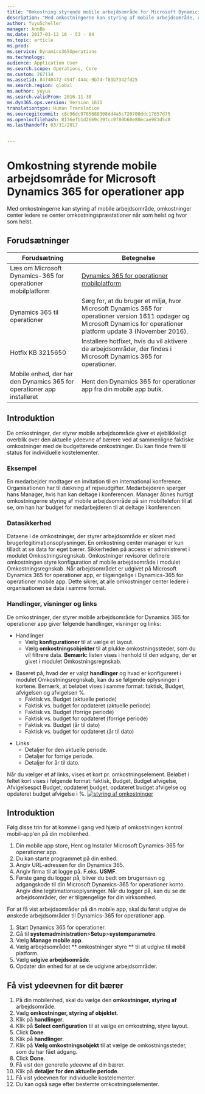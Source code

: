 ```yaml
---
title: "Omkostning styrende mobile arbejdsområde for Microsoft Dynamics 365 for operationer app"
description: "Med omkostningerne kan styring af mobile arbejdsområde, omkostninger center ledere se center omkostningspræstationer når som helst og hvor som helst."
author: YuyuScheller
manager: AnnBe
ms.date: 2017-01-12 16 - 53 - 04
ms.topic: article
ms.prod: 
ms.service: Dynamics365Operations
ms.technology: 
audience: Application User
ms.search.scope: Operations, Core
ms.custom: 267114
ms.assetid: 84740472-494f-444c-9b74-f83b7342fd25
ms.search.region: global
ms.author: yuyus
ms.search.validFrom: 2016-11-30
ms.dyn365.ops.version: Version 1611
translationtype: Human Translation
ms.sourcegitcommit: c8c96dc9705688308dd4a5c720700ddc17657d75
ms.openlocfilehash: 8136efb1d2669c39fcc0f80b60e80ecae983d5d8
ms.lasthandoff: 03/31/2017


---
```


# <a name="cost-controlling-mobile-workspace-for-microsoft-dynamics-365-for-operations-app"></a>Omkostning styrende mobile arbejdsområde for Microsoft Dynamics 365 for operationer app

Med omkostningerne kan styring af mobile arbejdsområde, omkostninger center ledere se center omkostningspræstationer når som helst og hvor som helst. 

<a name="prerequisites"></a>Forudsætninger
-------------

| Forudsætning                                                         | Betegnelse                                                                                                                                                                   |
|----------------------------------------------------------------------|-------------------------------------------------------------------------------------------------------------------------------------------------------------------------------|
| Læs om Microsoft Dynamics-365 for operationer mobilplatform | [Dynamics 365 for operationer mobilplatform](/dynamics365/operations/dev-itpro/mobile-apps/mobile-platform)                                                              |
| Dynamics 365 til operationer                                          | Sørg for, at du bruger et miljø, hvor Microsoft Dynamics 365 for operationer version 1611 opdager og Microsoft Dynamics for operationer platform update 3 (November 2016). |
| Hotfix KB 3215650                                                    | Installere hotfixet, hvis du vil aktivere de arbejdsområder, der findes i Microsoft Dynamics 365 for operationer.                                                                       |
| Mobile enhed, der har den Dynamics 365 for operationer app installeret | Hent den Dynamics 365 for operationer app fra din mobile app butik.                                                                                                      |

## <a name="introduction"></a>Introduktion
De omkostninger, der styrer mobile arbejdsområde giver et øjeblikkeligt overblik over den aktuelle ydeevne af bærere ved at sammenligne faktiske omkostninger med de budgetterede omkostninger. Du kan finde frem til status for individuelle kostelementer.

### <a name="example"></a>Eksempel

En medarbejder modtager en invitation til en international konference. Organisationen har til dækning af rejseudgifter. Medarbejderen spørger hans Manager, hvis han kan deltage i konferencen. Manager åbnes hurtigt omkostningerne styring af mobile arbejdsområde på sin mobiltelefon til at se, om han har budget for medarbejderen til at deltage i konferencen.

### <a name="data-security"></a>Datasikkerhed

Dataene i de omkostninger, der styrer arbejdsområde er sikret med brugerlegitimationsoplysninger. En omkostning center manager er kun tilladt at se data for eget bærer. Sikkerheden på access er administreret i modulet Omkostningsregnskab. Omkostninger revisorer definere omkostningen styre konfiguration af mobile arbejdsområde i modulet Omkostningsregnskab. Når arbejdsområdet er udgivet på Microsoft Dynamics 365 for operationer app, er tilgængelige i Dynamics-365 for operationer mobile app. Dette sikrer, at alle omkostninger center ledere i organisationen se data i samme format.

### <a name="actions-views-and-links"></a>Handlinger, visninger og links

De omkostninger, der styrer mobile arbejdsområde for Dynamics 365 for operationer app giver følgende handlinger, visninger og links:

-   Handlinger 
    -   Vælg **konfigurationer** til at vælge et layout.
    -   Vælg **omkostningsobjekter** til at plukke omkostningssteder, som du vil filtrere data. **Bemærk:** listen vises i henhold til den adgang, der er givet i modulet Omkostningsregnskab.

<!-- -->

-   Baseret på, hvad der er valgt **handlinger** og hvad er konfigureret i modulet Omkostningsregnskab, kan du se følgende oplysninger i kortene. Bemærk, at beløbet vises i samme format: faktisk, Budget, afvigelsen og afvigelsen %. 
    -   Faktisk vs. Budget (aktuelle periode)
    -   Faktisk vs. budget for opdateret (aktuelle periode)
    -   Faktisk vs. Budget (forrige periode)
    -   Faktisk vs. budget for opdateret (forrige periode)
    -   Faktisk vs. Budget (år til dato)
    -   Faktisk vs. budget for opdateret (år til dato)

<!-- -->

-   Links
    -   Detaljer for den aktuelle periode.
    -   Detaljer for forrige periode.
    -   Detaljer for år til dato.

Når du vælger et af links, vises et kort pr. omkostningselement. Beløbet i feltet kort vises i følgende format: faktisk, Budget, Budget afvigelse, Afvigelsespct Budget, opdateret budget, opdateret budget afvigelse og opdateret budget afvigelse i %.  [![styring af omkostninger](./media/cost-controlling.png)](./media/cost-controlling.png)

## <a name="get-started"></a>Introduktion
Følg disse trin for at komme i gang ved hjælp af omkostningen kontrol mobil-app'en på din mobilenhed.

1.  Din mobile app store, Hent og Installer Microsoft Dynamics-365 for operationer app.
2.  Du kan starte programmet på din enhed.
3.  Angiv URL-adressen for din Dynamics 365.
4.  Angiv firma til at logge på. F.eks. **USMF**.
5.  Første gang du logger på, bliver du bedt om brugernavn og adgangskode til din Microsoft Dynamics-365 for operationer konto. Angiv dine legitimationsoplysninger. Når du logger på, kan du se de arbejdsområder, der er tilgængelige for din virksomhed.

For at få vist arbejdsområder på din mobile app, skal du først udgive de ønskede arbejdsområder til Dynamics-365 for operationer app.

1.  Start Dynamics 365 for operationer.
2.  Gå til **systemadministration**&gt;**Setup**&gt;**systemparametre**.
3.  Vælg **Manage mobile app**.
4.  Vælg arbejdsområdet ** omkostninger styre ** til at udgive til mobil platform.
5.  Vælg **udgive arbejdsområde**.
6.  Opdater din enhed for at se de udgivne arbejdsområder.

## <a name="view-the-performance-of-your-cost-center"></a>Få vist ydeevnen for dit bærer
1.  På din mobilenhed, skal du vælge den **omkostninger, styring af** arbejdsområde.
2.  Vælg **omkostninger, styring af objektet**.
3.  Klik på **handlinger**.
4.  Klik på **Select configuration** til at vælge en omkostning, styre layout.
5.  Click **Done**.
6.  Klik på **handlinger**.
7.  Klik på **Vælg omkostningsobjekt** til at vælge de omkostningssteder, som du har fået adgang.
8.  Click **Done**.
9.  Få vist den generelle ydeevne af din bærer.
10. Klik på **detaljer for den aktuelle periode**.
11. Få vist ydeevnen for individuelle kostelementer.
12. Du kan også søge efter bestemte omkostningselementer.



